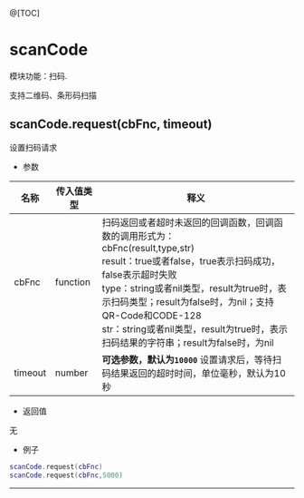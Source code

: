 
@[TOC]

# scanCode

模块功能：扫码.

支持二维码、条形码扫描

## scanCode.request(cbFnc, timeout)

设置扫码请求

* 参数

|名称|传入值类型|释义|
|-|-|-|
|cbFnc|function|扫码返回或者超时未返回的回调函数，回调函数的调用形式为：<br>cbFnc(result,type,str)<br>result：true或者false，true表示扫码成功，false表示超时失败<br>type：string或者nil类型，result为true时，表示扫码类型；result为false时，为nil；支持QR-Code和CODE-128<br>str：string或者nil类型，result为true时，表示扫码结果的字符串；result为false时，为nil|
|timeout|number|**可选参数，默认为`10000`** 设置请求后，等待扫码结果返回的超时时间，单位毫秒，默认为10秒|

* 返回值

无

* 例子

```lua
scanCode.request(cbFnc)
scanCode.request(cbFnc,5000)
```

---
